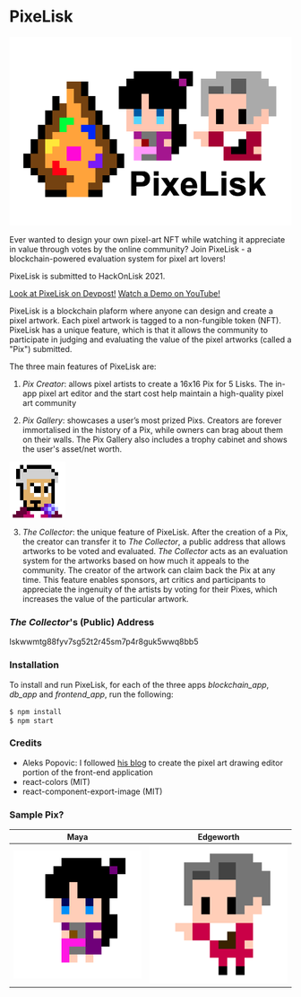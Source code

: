 # PixeLisk

![PixeLisk Logo](./images/thumbnail.png)

Ever wanted to design your own pixel-art NFT while watching it appreciate in value through votes by the online community? Join PixeLisk - a blockchain-powered evaluation system for pixel art lovers! 

PixeLisk is submitted to HackOnLisk 2021.

[Look at PixeLisk on Devpost!](https://devpost.com/software/pixelisk)
[Watch a Demo on YouTube!](https://www.youtube.com/watch?v=rodgqOm8SXI)

PixeLisk is a blockchain plaform where anyone can design and create a pixel artwork. Each pixel artwork is tagged to a non-fungible token (NFT). PixeLisk has a unique feature, which is that it allows the community to participate in judging and evaluating the value of the pixel artworks (called a "Pix") submitted.

The three main features of PixeLisk are:

1. *Pix Creator*: allows pixel artists to create a 16x16 Pix for 5 Lisks. The in-app pixel art editor and the start cost help maintain a high-quality pixel art community

2. *Pix Gallery*: showcases a user’s most prized Pixs. Creators are forever immortalised in the history of a Pix, while owners can brag about them on their walls. The Pix Gallery also includes a trophy cabinet and shows the user's asset/net worth.

![The Collector](./images/collector100.png)

3. *_The Collector_*: the unique feature of PixeLisk. After the creation of a Pix, the creator can transfer it to _The Collector_, a public address that allows artworks to be voted and evaluated. _The Collector_ acts as an evaluation system for the artworks based on how much it appeals to the community. The creator of the artwork can claim back the Pix at any time. This feature enables sponsors, art critics and participants to appreciate the ingenuity of the artists by voting for their Pixes, which increases the value of the particular artwork.

### _The Collector_'s (Public) Address
lskwwmtg88fyv7sg52t2r45sm7p4r8guk5wwq8bb5

### Installation
To install and run PixeLisk, for each of the three apps _blockchain\_app_, _db\_app_ and _frontend\_app_, run the following:

```shell
$ npm install
$ npm start
```

### Credits

- Aleks Popovic: I followed [his blog](https://aleksandarpopovic.com/How-to-build-a-Pixel-Art-Drawing-App-in-React/) to create the pixel art drawing editor portion of the front-end application
- react-colors (MIT)
- react-component-export-image (MIT)

### Sample Pix?

Maya                       |  Edgeworth
:-------------------------:|:-------------------------:
![](./frontend_app/src/public/maya400.png)  |  ![](./frontend_app/src/public/edgeworth400.png)
